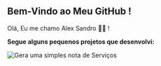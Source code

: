 ## Bem-Vindo ao Meu GitHub !

Olá, Eu me chamo Alex Sandro 👋🙂 !

**Segue alguns pequenos projetos que desenvolvi:**

![Gera uma simples nota de Serviços](https://www.bambui.ifmg.edu.br/portal_padrao_joomla/joomla/images/phocagallery/galeria2/thumbs/phoca_thumb_l_image03_grd.png)
<!---
alexNetBeans/alexNetBeans is a ✨ special ✨ repository because its `README.md` (this file) appears on your GitHub profile.
You can click the Preview link to take a look at your changes.
--->
